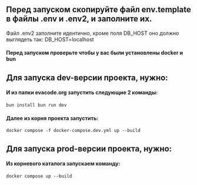 ## Перед запуском скопируйте файл env.template в файлы .env и .env2, и заполните их.
Файл .env2 заполните идентично, кроме поля DB_HOST оно должно выглядеть так:
DB_HOST=localhost

#### Перед запуском проверьте чтобы у вас были установлены docker и bun

## Для запуска dev-версии проекта, нужно:

#### И из папки evacode.org запустить следующие 2 команды:

`bun install
bun run dev
`
#### Далее из корня проекта запустить:

`docker compose -f docker-compose.dev.yml up --build`

## Для запуска prod-версии проекта, нужно:

#### Из корневого каталога запускаем команду:

`docker compose up --build`



